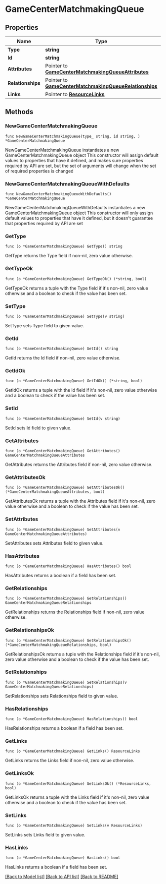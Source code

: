 # GameCenterMatchmakingQueue

## Properties

Name | Type | Description | Notes
------------ | ------------- | ------------- | -------------
**Type** | **string** |  | 
**Id** | **string** |  | 
**Attributes** | Pointer to [**GameCenterMatchmakingQueueAttributes**](GameCenterMatchmakingQueueAttributes.md) |  | [optional] 
**Relationships** | Pointer to [**GameCenterMatchmakingQueueRelationships**](GameCenterMatchmakingQueueRelationships.md) |  | [optional] 
**Links** | Pointer to [**ResourceLinks**](ResourceLinks.md) |  | [optional] 

## Methods

### NewGameCenterMatchmakingQueue

`func NewGameCenterMatchmakingQueue(type_ string, id string, ) *GameCenterMatchmakingQueue`

NewGameCenterMatchmakingQueue instantiates a new GameCenterMatchmakingQueue object
This constructor will assign default values to properties that have it defined,
and makes sure properties required by API are set, but the set of arguments
will change when the set of required properties is changed

### NewGameCenterMatchmakingQueueWithDefaults

`func NewGameCenterMatchmakingQueueWithDefaults() *GameCenterMatchmakingQueue`

NewGameCenterMatchmakingQueueWithDefaults instantiates a new GameCenterMatchmakingQueue object
This constructor will only assign default values to properties that have it defined,
but it doesn't guarantee that properties required by API are set

### GetType

`func (o *GameCenterMatchmakingQueue) GetType() string`

GetType returns the Type field if non-nil, zero value otherwise.

### GetTypeOk

`func (o *GameCenterMatchmakingQueue) GetTypeOk() (*string, bool)`

GetTypeOk returns a tuple with the Type field if it's non-nil, zero value otherwise
and a boolean to check if the value has been set.

### SetType

`func (o *GameCenterMatchmakingQueue) SetType(v string)`

SetType sets Type field to given value.


### GetId

`func (o *GameCenterMatchmakingQueue) GetId() string`

GetId returns the Id field if non-nil, zero value otherwise.

### GetIdOk

`func (o *GameCenterMatchmakingQueue) GetIdOk() (*string, bool)`

GetIdOk returns a tuple with the Id field if it's non-nil, zero value otherwise
and a boolean to check if the value has been set.

### SetId

`func (o *GameCenterMatchmakingQueue) SetId(v string)`

SetId sets Id field to given value.


### GetAttributes

`func (o *GameCenterMatchmakingQueue) GetAttributes() GameCenterMatchmakingQueueAttributes`

GetAttributes returns the Attributes field if non-nil, zero value otherwise.

### GetAttributesOk

`func (o *GameCenterMatchmakingQueue) GetAttributesOk() (*GameCenterMatchmakingQueueAttributes, bool)`

GetAttributesOk returns a tuple with the Attributes field if it's non-nil, zero value otherwise
and a boolean to check if the value has been set.

### SetAttributes

`func (o *GameCenterMatchmakingQueue) SetAttributes(v GameCenterMatchmakingQueueAttributes)`

SetAttributes sets Attributes field to given value.

### HasAttributes

`func (o *GameCenterMatchmakingQueue) HasAttributes() bool`

HasAttributes returns a boolean if a field has been set.

### GetRelationships

`func (o *GameCenterMatchmakingQueue) GetRelationships() GameCenterMatchmakingQueueRelationships`

GetRelationships returns the Relationships field if non-nil, zero value otherwise.

### GetRelationshipsOk

`func (o *GameCenterMatchmakingQueue) GetRelationshipsOk() (*GameCenterMatchmakingQueueRelationships, bool)`

GetRelationshipsOk returns a tuple with the Relationships field if it's non-nil, zero value otherwise
and a boolean to check if the value has been set.

### SetRelationships

`func (o *GameCenterMatchmakingQueue) SetRelationships(v GameCenterMatchmakingQueueRelationships)`

SetRelationships sets Relationships field to given value.

### HasRelationships

`func (o *GameCenterMatchmakingQueue) HasRelationships() bool`

HasRelationships returns a boolean if a field has been set.

### GetLinks

`func (o *GameCenterMatchmakingQueue) GetLinks() ResourceLinks`

GetLinks returns the Links field if non-nil, zero value otherwise.

### GetLinksOk

`func (o *GameCenterMatchmakingQueue) GetLinksOk() (*ResourceLinks, bool)`

GetLinksOk returns a tuple with the Links field if it's non-nil, zero value otherwise
and a boolean to check if the value has been set.

### SetLinks

`func (o *GameCenterMatchmakingQueue) SetLinks(v ResourceLinks)`

SetLinks sets Links field to given value.

### HasLinks

`func (o *GameCenterMatchmakingQueue) HasLinks() bool`

HasLinks returns a boolean if a field has been set.


[[Back to Model list]](../README.md#documentation-for-models) [[Back to API list]](../README.md#documentation-for-api-endpoints) [[Back to README]](../README.md)


